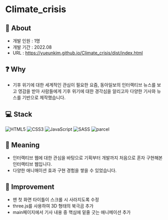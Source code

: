 # Climate_crisis

## 📑 About
* 개발 인원 : 1명
* 개발 기간 : 2022.08
* URL : https://yueunkim.github.io/Climate_crisis/dist/index.html

## ❓ Why
* 기후 위기에 대한 세계적인 관심이 필요한 요즘, 동아일보의 인터랙티브 뉴스를 보고 영감을 받아 사람들에게 기후 위기에 대한 경각심을 알리고자 다양한 기사와 뉴스를 기반으로 제작했습니다.  
## 💻 Stack
![HTML5](https://img.shields.io/badge/html5-%23E34F26.svg?style=for-the-badge&logo=html5&logoColor=white)
![CSS3](https://img.shields.io/badge/css3-%231572B6.svg?style=for-the-badge&logo=css3&logoColor=white)
![JavaScript](https://img.shields.io/badge/javascript-%23323330.svg?style=for-the-badge&logo=javascript&logoColor=%23F7DF1E)
![SASS](https://img.shields.io/badge/SASS-CC6699.svg?style=for-the-badge&logo=SASS&logoColor=white)
![parcel](https://img.shields.io/badge/parcel-000000.svg?style=for-the-badge&logo=parcel&logoColor=white)

## 🔎 Meaning
* 인터랙티브 웹에 대한 관심을 바탕으로 기획부터 개발까지 처음으로 혼자 구현해본 인터랙티브 웹입니다.
* 다양한 애니매이션 효과 구현 경험을 쌓을 수 있었습니다. 

## 🔨 Improvement
* 맨 첫 화면 타이틀이 스크롤 시 사라지도록 수정
* three.js를 사용하여 3D 형태의 북극곰 추가
* main페이지에서 기사 내용 중 핵심에 밑줄 긋는 애니메이션 추가
